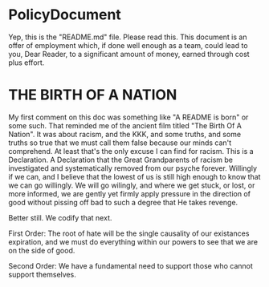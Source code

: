 # PolicyDocument
Yep, this is the "README.md" file. Please read this. This document is an offer of employment which, if done well enough as a team, could lead to you, Dear Reader, to a significant amount of money, earned through cost plus effort. 

# THE BIRTH OF A NATION
My first comment on this doc was something like "A README is born" or some such. That reminded me of the ancient film titled "The Birth Of A Nation". It was about racism, and the KKK, and some truths, and some truths so true that we must call them false because our minds can't comprehend. At least that's the only excuse I can find for racism. This is a Declaration. A Declaration that the Great Grandparents of racism be investigated and systematically removed from our psyche forever. Willingly if we can, and I believe that the lowest of us is still high enough to know that we can go willingly. We will go wilingly, and where we get stuck, or lost, or more informed, we are gently yet firmly apply pressure in the direction of good without pissing off bad to such a degree that He takes revenge. 

Better still. We codify that next. 

First Order: The root of hate will be the single causality of our existances expiration, and we must do everything within our powers to see that we are on the side of good. 

Second Order: We have a fundamental need to support those who cannot support themselves. 

